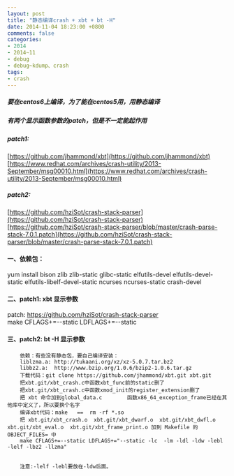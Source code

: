 ```yaml
---
layout: post
title: "静态编译crash + xbt + bt -H"
date: 2014-11-04 18:23:00 +0800
comments: false
categories:
- 2014
- 2014~11
- debug
- debug~kdump、crash
tags: 
- crash
---
```

##### 要在centos6上编译，为了能在centos5用，用静态编译
##### 有两个显示函数参数的patch，但是不一定能起作用  
##### patch1:
[https://github.com/jhammond/xbt](https://github.com/jhammond/xbt)
[https://www.redhat.com/archives/crash-utility/2013-September/msg00010.html](https://www.redhat.com/archives/crash-utility/2013-September/msg00010.html)
##### patch2:
[https://github.com/hziSot/crash-stack-parser](https://github.com/hziSot/crash-stack-parser)
[https://github.com/hziSot/crash-stack-parser/blob/master/crash-parse-stack-7.0.1.patch](https://github.com/hziSot/crash-stack-parser/blob/master/crash-parse-stack-7.0.1.patch)

#### 一、依赖包：
yum install bison zlib zlib-static glibc-static elfutils-devel elfutils-devel-static elfutils-libelf-devel-static ncurses ncurses-static crash-devel

#### 二、patch1: xbt 显示参数
patch: https://github.com/hziSot/crash-stack-parser  
make CFLAGS+=--static LDFLAGS+=--static

#### 三、patch2: bt -H 显示参数
```
	依赖：有些没有静态包，要自己编译安装：
	liblzma.a: http://tukaani.org/xz/xz-5.0.7.tar.bz2
	libbz2.a:  http://www.bzip.org/1.0.6/bzip2-1.0.6.tar.gz
	下载代码：git clone https://github.com/jhammond/xbt.git xbt.git
	把xbt.git/xbt_crash.c中函数xbt_func前的static删了
	把xbt.git/xbt_crash.c中函数xmod_init的register_extension删了
	把 xbt 命令加到global_data.c        函数x86_64_exception_frame已经在其他库中定义了，所以要换个名字
	编译xbt代码：make   ==  rm -rf *.so
	把 xbt.git/xbt_crash.o  xbt.git/xbt_dwarf.o  xbt.git/xbt_dwfl.o  xbt.git/xbt_eval.o  xbt.git/xbt_frame_print.o 加到 Makefile 的 OBJECT_FILES= 中
	make CFLAGS+=--static LDFLAGS+="--static -lc  -lm -ldl -ldw -lebl -lelf -lbz2 -llzma"


	注意:-lelf -lebl要放在-ldw后面。
```
